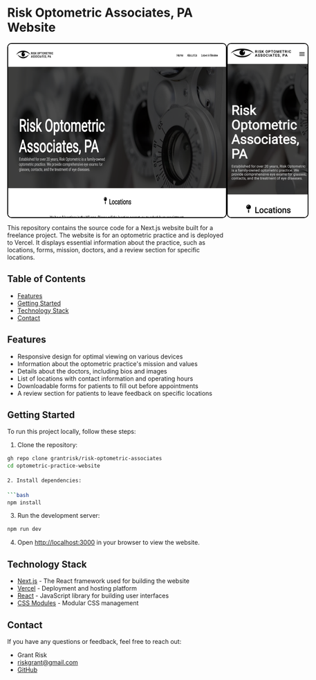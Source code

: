 # Risk Optometric Associates, PA Website

<div style="display: flex;">
  <img src="images/roa-screenshot.png" alt="Screenshot of the website" style="border: 2px solid #000; border-radius: 10px; max-height: 400px; width: auto;">
  <img src="images/roa-screenshot-phone.png" alt="Screenshot of the website" style="border: 2px solid #000; border-radius: 10px; max-height: 400px; width: auto;">
</div>

This repository contains the source code for a Next.js website built for a freelance project. The website is for an optometric practice and is deployed to Vercel. It displays essential information about the practice, such as locations, forms, mission, doctors, and a review section for specific locations.

## Table of Contents

- [Features](#features)
- [Getting Started](#getting-started)
- [Technology Stack](#technology-stack)
- [Contact](#contact)

## Features

- Responsive design for optimal viewing on various devices
- Information about the optometric practice's mission and values
- Details about the doctors, including bios and images
- List of locations with contact information and operating hours
- Downloadable forms for patients to fill out before appointments
- A review section for patients to leave feedback on specific locations

## Getting Started

To run this project locally, follow these steps:

1. Clone the repository:

````bash
gh repo clone grantrisk/risk-optometric-associates
cd optometric-practice-website

2. Install dependencies:

```bash
npm install
````

3. Run the development server:

```bash
npm run dev
```

4. Open [http://localhost:3000](http://localhost:3000) in your browser to view the website.

## Technology Stack

- [Next.js](https://nextjs.org/) - The React framework used for building the website
- [Vercel](https://vercel.com/) - Deployment and hosting platform
- [React](https://reactjs.org/) - JavaScript library for building user interfaces
- [CSS Modules](https://github.com/css-modules/css-modules) - Modular CSS management

## Contact

If you have any questions or feedback, feel free to reach out:

- Grant Risk
- riskgrant@gmail.com
- [GitHub](https://github.com/grantrisk)
